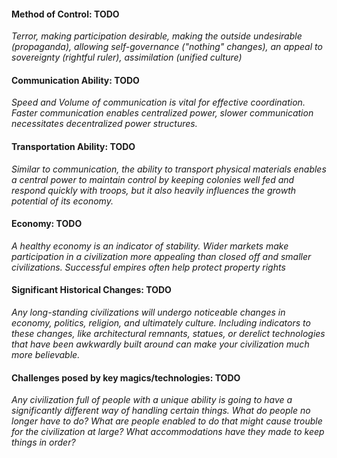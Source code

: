 #### Method of Control: TODO
*Terror, making participation desirable, making the outside undesirable (propaganda), allowing self-governance ("nothing" changes), an appeal to sovereignty (rightful ruler), assimilation (unified culture)*
#### Communication Ability: TODO
*Speed and Volume of communication is vital for effective coordination. Faster communication enables centralized power, slower communication necessitates decentralized power structures.*
#### Transportation Ability: TODO
*Similar to communication, the ability to transport physical materials enables a central power to maintain control by keeping colonies well fed and respond quickly with troops, but it also heavily influences the growth potential of its economy.*
#### Economy: TODO
*A healthy economy is an indicator of stability. Wider markets make participation in a civilization more appealing than closed off and smaller civilizations.
Successful empires often help protect property rights*
#### Significant Historical Changes: TODO
*Any long-standing civilizations will undergo noticeable changes in economy, politics, religion, and ultimately culture. Including indicators to these changes, like architectural remnants, statues, or derelict technologies that have been awkwardly built around can make your civilization much more believable.*
#### Challenges posed by key magics/technologies: TODO
*Any civilization full of people with a unique ability is going to have a significantly different way of handling certain things. What do people no longer have to do? What are people enabled to do that might cause trouble for the civilization at large? What accommodations have they made to keep things in order?*